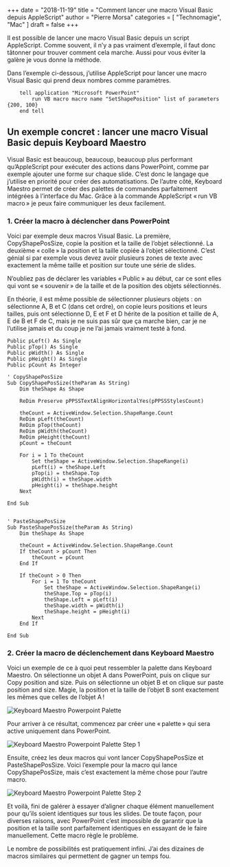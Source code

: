 +++
date        = "2018-11-19"
title       = "Comment lancer une macro Visual Basic depuis AppleScript"
author      = "Pierre Morsa"
categories  = [ "Technomagie", "Mac" ]
draft       = false
+++

Il est possible de lancer une macro Visual Basic depuis un script AppleScript. Comme souvent, il n’y a pas vraiment d’exemple, il faut donc tâtonner pour trouver comment cela marche. Aussi pour vous éviter la galère je vous donne la méthode.

Dans l’exemple ci-dessous, j’utilise AppleScript pour lancer une macro Visual Basic qui prend deux nombres comme paramètres.

```
	tell application "Microsoft PowerPoint"
		run VB macro macro name "SetShapePosition" list of parameters {200, 100}
	end tell
```

## Un exemple concret : lancer une macro Visual Basic depuis Keyboard Maestro
Visual Basic est beaucoup, beaucoup, beaucoup plus performant qu’AppleScript pour exécuter des actions dans PowerPoint, comme par exemple ajouter une forme sur chaque slide. C’est donc le langage que j’utilise en priorité pour créer des automatisations. De l’autre côté, Keyboard Maestro permet de créer des palettes de commandes parfaitement intégrées à l’interface du Mac. Grâce à la commande AppleScript « run VB macro » je peux faire communiquer les deux facilement.

### 1. Créer la macro à déclencher dans PowerPoint
Voici par exemple deux macros Visual Basic. La première, CopyShapePosSize, copie la position et la taille de l’objet sélectionné. La deuxième « colle » la position et la taille copiée à l’objet sélectionné. C’est génial si par exemple vous devez avoir plusieurs zones de texte avec exactement la même taille et position sur toute une série de slides.

N’oubliez pas de déclarer les variables « Public » au début, car ce sont elles qui vont se « souvenir » de la taille et de la position des objets sélectionnés.

En théorie, il est même possible de sélectionner plusieurs objets : on sélectionne A, B et C (dans cet ordre), on copie leurs positions et leurs tailles, puis ont sélectionne D, E et F et D hérite de la position et taille de A, E de B et F de C, mais je ne suis pas sûr que ça marche bien, car je ne l’utilise jamais et du coup je ne l’ai jamais vraiment testé à fond.

```
Public pLeft() As Single
Public pTop() As Single
Public pWidth() As Single
Public pHeight() As Single
Public pCount As Integer

' CopyShapePosSize
Sub CopyShapePosSize(theParam As String)
    Dim theShape As Shape
    
    ReDim Preserve pPPSSTextAlignHorizontalYes(pPPSSStylesCount)
    
    theCount = ActiveWindow.Selection.ShapeRange.Count
    ReDim pLeft(theCount)
    ReDim pTop(theCount)
    ReDim pWidth(theCount)
    ReDim pHeight(theCount)
    pCount = theCount
    
    For i = 1 To theCount
        Set theShape = ActiveWindow.Selection.ShapeRange(i)
        pLeft(i) = theShape.Left
        pTop(i) = theShape.Top
        pWidth(i) = theShape.width
        pHeight(i) = theShape.height
    Next
    
End Sub


' PasteShapePosSize
Sub PasteShapePosSize(theParam As String)
    Dim theShape As Shape
    
    theCount = ActiveWindow.Selection.ShapeRange.Count
    If theCount > pCount Then
        theCount = pCount
    End If
    
    If theCount > 0 Then
        For i = 1 To theCount
            Set theShape = ActiveWindow.Selection.ShapeRange(i)
            theShape.Top = pTop(i)
            theShape.Left = pLeft(i)
            theShape.width = pWidth(i)
            theShape.height = pHeight(i)
        Next
    End If
    
End Sub
```

### 2. Créer la macro de déclenchement dans Keyboard Maestro
Voici un exemple de ce à quoi peut ressembler la palette dans Keyboard Maestro. On sélectionne un objet A dans PowerPoint, puis on clique sur Copy position and size. Puis on sélectionne un objet B et on clique sur paste position and size. Magie, la position et la taille de l’objet B sont exactement les mêmes que celles de l’objet A !

![Keyboard Maestro Powerpoint Palette](/pictures/2018/11/keyboard-maestro-powerpoint-palette.jpg)

Pour arriver à ce résultat, commencez par créer une « palette » qui sera active uniquement dans PowerPoint.

![Keyboard Maestro Powerpoint Palette Step 1](/pictures/2018/11/keyboard-maestro-powerpoint-palette-step-1.jpg)

Ensuite, créez les deux macros qui vont lancer CopyShapePosSize et PasteShapePosSize. Voici l’exemple pour la macro qui lance CopyShapePosSize, mais c’est exactement la même chose pour l’autre macro.

![Keyboard Maestro Powerpoint Palette Step 2](/pictures/2018/11/keyboard-maestro-powerpoint-palette-step-2.jpg)

Et voilà, fini de galérer à essayer d’aligner chaque élément manuellement pour qu’ils soient identiques sur tous les slides. De toute façon, pour diverses raisons, avec PowerPoint c’est impossible de garantir que la position et la taille sont parfaitement identiques en essayant de le faire manuellement. Cette macro règle le problème.

Le nombre de possibilités est pratiquement infini. J’ai des dizaines de macros similaires qui permettent de gagner un temps fou.